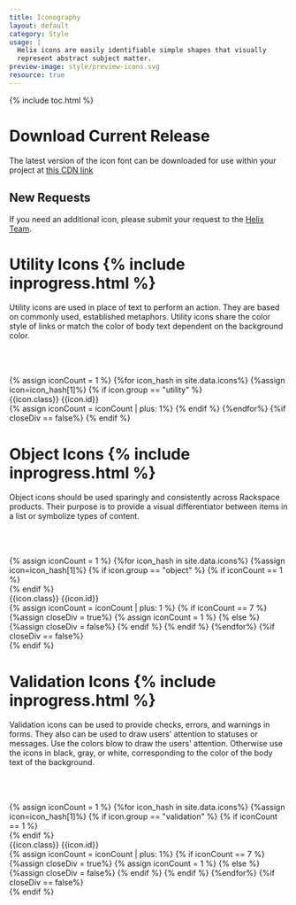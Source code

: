 ```yaml
---
title: Iconography
layout: default
category: Style
usage: |
  Helix icons are easily identifiable simple shapes that visually
  represent abstract subject matter.
preview-image: style/preview-icons.svg
resource: true
---
```


{% include toc.html %}

# Download Current Release
The latest version of the icon font can be downloaded for use within your
project at
[this CDN link](http://c1ee333499ed5f44e56a-fa12562cfe810d69bedcc36a0ac289ef.r55.cf1.rackcdn.com/fonts/DS_icon_font.zip)

## New Requests
If you need an additional icon, please submit your request to the
<a href="mailto:helix.designsystem@rackspace.com?subject=Icon Request">Helix Team</a>.

# Utility Icons {% include inprogress.html %}
Utility icons are used in place of text to perform an action. They are based on
commonly used, established metaphors. Utility icons share the color style of
links or match the color of body text dependent on the background color.

<div class="row ws-icon-row" style="margin-top:64px;">
  {% assign iconCount = 1 %}
  {%for icon_hash in site.data.icons%}
    {%assign icon=icon_hash[1]%}
    {% if icon.group == "utility" %}
        <div class="ws-icon-chip col-xs-12 col-sm-6 col-md-3 col-lg-2">
            <span class="ws-icon-chip-icon"><i class="{{icon.class}}"></i></span>
            <span class="ws-icon-chip-text">{{icon.class}}</span>
            <span class="ws-icon-chip-text">{{icon.id}}</span>
        </div>
        {% assign iconCount = iconCount | plus: 1%}
    {% endif %}
  {%endfor%}
  {%if closeDiv == false%}
  {% endif %}
</div>
</article>

# Object Icons {% include inprogress.html %}

Object icons should be used sparingly and consistently across Rackspace
products. Their purpose is to provide a visual differentiator between items in
a list or symbolize types of content.

<div style="margin-top:64px;">
  {% assign iconCount = 1 %}
  {%for icon_hash in site.data.icons%}
    {%assign icon=icon_hash[1]%}
    {% if icon.group == "object" %}
      {% if iconCount == 1 %}
      <div class="row ws-icon-row">
      {% endif %}
        <div class="ws-icon-chip col-md-2">
            <span class="ws-icon-chip-icon"><i class="{{icon.class}}"></i></span>
            <span class="ws-icon-chip-text">{{icon.class}}</span>
            <span class="ws-icon-chip-text">{{icon.id}}</span>
        </div>
        {% assign iconCount = iconCount | plus: 1 %}
        {% if iconCount == 7 %}
          </div>
          {%assign closeDiv = true%}
          {% assign iconCount = 1 %}
        {% else %}
          {%assign closeDiv = false%}
        {% endif %}
    {% endif %}
  {%endfor%}
  {%if closeDiv == false%}
      </div>
  {% endif %}
</div>

# Validation Icons {% include inprogress.html %}
Validation icons can be used to provide checks, errors, and warnings in forms.
They also can be used to draw users' attention to statuses or messages. Use the
colors blow to draw the users' attention. Otherwise use the icons in black,
gray, or white, corresponding to the color of the body text of the background.

<div style="margin-top:64px;">
  {% assign iconCount = 1 %}
  {%for icon_hash in site.data.icons%}
    {%assign icon=icon_hash[1]%}
    {% if icon.group == "validation" %}
      {% if iconCount == 1 %}
      <div class="row ws-icon-row">
      {% endif %}
        <div class="ws-icon-chip col-md-2">
            <span class="ws-icon-chip-icon" style="color:{{icon.color}}"><i class="{{icon.class}}"></i></span>
            <span class="ws-icon-chip-text">{{icon.class}}</span>
            <span class="ws-icon-chip-text">{{icon.id}}</span>
        </div>
        {% assign iconCount = iconCount | plus: 1%}
        {% if iconCount == 7 %}
      </div>
          {%assign closeDiv = true%}
          {% assign iconCount = 1 %}
        {% else %}
          {%assign closeDiv = false%}
        {% endif %}
    {% endif %}
  {%endfor%}
  {%if closeDiv == false%}
      </div>
  {% endif %}
</div>
